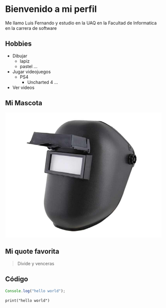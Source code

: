 # Bienvenido a mi perfil

Me llamo Luis Fernando y estudio en la UAQ en la Facultad de Informatica en la carrera de software

## Hobbies

- Dibujar
    - lapiz
    - pastel
...
- Jugar videojuegos
    - PS4
        - Uncharted 4
...
- Ver videos


## Mi Mascota
![foto de mi mascota](Careta.jpg)


## Mi quote favorita

> Divide y venceras


## Código

```javascript
Console.log("hello world");
```
```pyton
print("hello world")
```